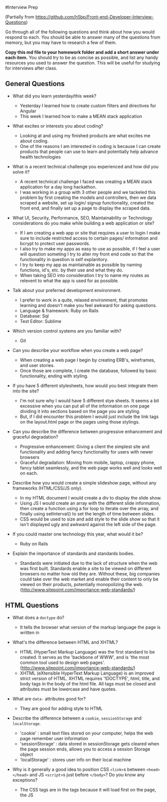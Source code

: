 #Interview Prep

(Partially from https://github.com/h5bp/Front-end-Developer-Interview-Questions)

Go through all of the following questions and think about how you would respond to each. You should be able to answer many of the questions from memory, but you may have to research a few of them.

**Copy this md file to your homework folder and add a short answer under each item.** You should try to be as concise as possible, and list any handy resources you used to answer the question. This will be useful for studying for interviews after class.

## General Questions

* What did you learn yesterday/this week?
  - Yesterday I learned how to create custom filters and directives for Angular
  - This week I learned how to make a MEAN stack application

* What excites or interests you about coding?
  - Looking at and using my finished products are what excites me about coding.
  - One of the reasons I am interested in coding is because I can create products that people can use to learn and potentially help advance health technologies

* What is a recent technical challenge you experienced and how did you solve it?
  - A recent technical challenge I faced was creating a MEAN stack application for a day long hackathon.
  - I was working in a group with 3 other people and we tackeled this problem by first creating the models and controllers, then we data scraped a website, set up login/ signup functionality, created the front end, and finally set up a page to display the scraped data.

* What UI, Security, Performance, SEO, Maintainability or Technology considerations do you make while building a web application or site?
  - If I am creating a web app or site that requires a user to login I make sure to include restricted access to certain pages/ information and bcrypt to protect user passwords.
  - I also try to make my apps as easy to use as possible, if I feel a user will question someting I try to alter my front end code so that the functionality in question is self explanitory.
  - I try to keep my app as maintainable as possible by naming functions, id's, etc. by their use and what they do.
  - When taking SEO into consideration I try to name my routes as relevent to what the app is used for as possible.

* Talk about your preferred development environment.
  - I prefer to work in a quite, relaxed environment, that promotes learning and doesn't make you feel awkward for asking questions.
  - Language & framework: Ruby on Rails
  - Database: Sql
  - Text Editor: Sublime

* Which version control systems are you familiar with?
  - Git

* Can you describe your workflow when you create a web page?
  - When creating a web page I begin by creating ERB's, wireframes, and user stories.
  - Once those are complete, I create the database, followed by basic functionality, ending with styling.

* If you have 5 different stylesheets, how would you best integrate them into the site?
  - I'm not sure why I would have 5 different stye sheets. It seems a bit excessive when you can put all of the information on one page dividing it into sections based on the page you are styling.
  - But, if I did encounter this problem I would just include the link tags on the layout.html page or the pages using those stylings.

* Can you describe the difference between progressive enhancement and graceful degradation?
  - Progressive enhancement: Giving a client the simplest site and functionality and adding fancy functionality for users with newer browsers
  - Graceful degradation: Moving from mobile, laptop, crappy phone, fancy tablet seamlessly, and the web page works well and looks well on each.

* Describe how you would create a simple slideshow page, without any frameworks (HTML/CSS/JS only).
  - In my HTML document I would create a div to display the slide show.
  - Using JS I would create an array with the different slide information, then create a function using a for loop to iterate over the array, and finally using setInterval() to set the length of time between slides.
  - CSS would be used to size and add style to the slide show so that it isn't displayed ugly and awkward against the left side of the page.

* If you could master one technology this year, what would it be?
  - Ruby on Rails

* Explain the importance of standards and standards bodies.
  - Standards were initiated due to the lack of structure when the web was first built.  Standards enable a site to be viewed on different browsers no matter how old they are. Without these, big companies could take over the web market and enable their content to only be viewed on their products, potentially monopolizing the web. (http://www.sitepoint.com/importance-web-standards/)

## HTML Questions

* What does a `doctype` do?
  - It tells the browser what version of the markup language the page is written in

* What's the difference between HTML and XHTML?
  - HTML (HyperText Markup Language) was the first standard to be created. It serves as the 'backbone of WWW', and is 'the most common tool used to design web pages'. (http://www.sitepoint.com/importance-web-standards/)
  - XHTML (eXtensible HyperText Markup Language) is an improved strict version of HTML. XHTML requires '!DOCTYPE', html, title, and body tags in the body of the html file. All tags must be closed and attributes must be lowercase and have quotes.

* What are `data-` attributes good for?
  - They are good for adding style to HTML

* Describe the difference between a `cookie`, `sessionStorage` and `localStorage`.
  - 'cookie' : small text files stored on your computer, helps the web page remember user information
  - 'sessionStorage' : data stored in sessionStorage gets cleared when the page session ends, allows you to access a session Storage object
  - 'localStorage' : stores user info on their local machine

* Why is it generally a good idea to position CSS `<link>`s between `<head></head>` and JS `<script>`s just before `</body>`? Do you know any exceptions?
  - The CSS <link> tags are in the <head></head> tags  because it will load first on the page, the JS <script> tags are before the </body> tag so that the page loads gracefully even if the JS isn't fully loaded.

## CSS Questions

* What is the difference between classes and IDs in CSS?
- ID's are used to identify 1 item on the page you want styled differently
- Classes are used to style a group of items on a page

* What's the difference between "resetting" and "normalizing" CSS? Which would you choose, and why?
- 

* Describe Floats and how they work.
* Describe z-index and how stacking context is formed.
* Have you ever used a grid system, and if so, what do you prefer?
* Have you used or implemented media queries or mobile specific layouts/CSS?
* How do you optimize your webpages for print?
* What are the advantages/disadvantages of using CSS preprocessors?
  * Describe what you like and dislike about the CSS preprocessors you have used.
* How would you implement a web design comp that uses non-standard fonts?
* Explain how a browser determines what elements match a CSS selector.
* Explain your understanding of the box model and how you would tell the browser in CSS to render your layout in different box models.
* What does ```* { box-sizing: border-box; }``` do? What are its advantages?
* List as many values for the display property that you can remember.
* What's the difference between inline and inline-block?
* What's the difference between a relative, fixed, absolute and statically positioned element?
* The 'C' in CSS stands for Cascading.  How is priority determined in assigning styles (a few examples)?  How can you use this system to your advantage?
* What existing CSS frameworks have you used locally, or in production? How would you change/improve them?
* Have you played around with the new CSS Flexbox or Grid specs?
* Have you ever worked with retina graphics? If so, when and what techniques did you use?
* Explain some of the pros and cons for CSS animations versus JavaScript animations.

## JS Questions

* Explain event delegation
* Explain how `this` works in JavaScript
* Explain how prototypal inheritance works
* Why is it called a Ternary expression, what does the word "Ternary" indicate?
* What's the difference between a variable that is: `null`, `undefined` or `undeclared`?
  * How would you go about checking for any of these states?
* What is a closure, and how/why would you use one?
* What's a typical use case for anonymous functions?
* Difference between: `function Person(){}`, `var person = Person()`, and `var person = new Person()`?
* What's the difference between `.call` and `.apply`?
* Explain `Function.prototype.bind`.
* What's the difference between feature detection, feature inference, and using the User Agent string?
* Explain AJAX in as much detail as possible.
* Have you ever used JavaScript templating?
  * If so, what libraries have you used?
* Explain "hoisting".
* Describe event bubbling.
* What's the difference between an "attribute" and a "property"?
* Why is extending built-in JavaScript objects not a good idea?
* What is the difference between `==` and `===`?
* Explain the same-origin policy with regards to JavaScript.
* What is the extent of your experience with Promises and/or their polyfills?
* What are the pros and cons of using Promises instead of callbacks?
* What tools and techniques do you use debugging Javascript code?
* What language constructions do you use for iterating over object properties and array items?

## Database Questions

* Design a database schema for Facebook, with at least 4 models, a complete set of attributes for each model, a 1:M association, and a M:M association.

## Ruby/Rails
* What are ruby gems?
* What is the difference between a symbol and a string?
* What is the difference between a class method and an instance method?
* What is the difference between local variables, instance variables, and class variables?
* What is a range?
* In ruby, what does attr_accessor do?  
* What is the purpose of environment files under the config folder in Rails? (development, test, production)
* What is the purpose of the application.rb file in Rails?
* How can you define a constant?
* What is the purpose of `yield`?
* How do you store API keys when creating an app?
* How do I send parameters through a url?
* Explain MVC
* What is a `before_action`? When would you use it?
* What do controllers do in rails?
* What is RESTful routing?
* What is a polymorphic association?
* What are params?
* How do I make a migration to add a column in Rails?
* What is CSRF? How does Rails protect an app against this?
* What's the difference between `User.find_by_id(1)` and `User.find(1)`?
* What's are classes in Ruby? What are modules? And what's the difference?

## Testing Questions

* What are some advantages/disadvantages to testing your code?
* What tools would you use to test your code's functionality?
* What is the difference between a unit test and a functional/integration test?
* What is the purpose of a code style linting tool?
* What is End-to-end (E2E) testing? How can it be implemented in frameworks like Angular and Rails?

## Coding Questions:

*Question: What is the value of `foo`?*
```javascript
var foo = 10 + '20';
```

*Question: How would you make this work?*
```javascript
add(2, 5); // 7
add(2)(5); // 7
```

*Question: What value is returned from the following statement?*
```javascript
"i'm a lasagna hog".split("").reverse().join("");
```

*Question: What is the outcome of the two alerts below?*
```javascript
var foo = "Hello";
(function() {
  var bar = " World";
  alert(foo + bar);
})();
alert(foo + bar);
```

*Question: What is the value of `foo.length`?*
```javascript
var foo = [];
foo.push(1);
foo.push(2);
```

*Question: What is the value of `foo.x`?*
```javascript
var foo = {n: 1};
var bar = foo;
foo.x = foo = {n: 2};
```

*Question: What does the following code print?*
```javascript
console.log('one');
setTimeout(function() {
  console.log('two');
}, 0);
console.log('three');
```

## Fun Questions:

* What's a cool project that you've recently worked on?
* What are some things you like about the developer tools you use?
* Do you have any pet projects? What kind?
* How do you like your coffee?
